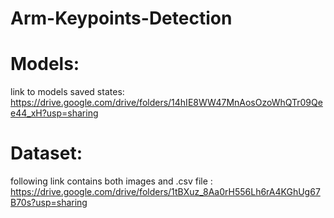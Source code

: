 # Arm-Keypoints-Detection

# Models:
link to models saved states:
https://drive.google.com/drive/folders/14hIE8WW47MnAosOzoWhQTr09Qee44_xH?usp=sharing
# Dataset:
following link contains both images and .csv file :
https://drive.google.com/drive/folders/1tBXuz_8Aa0rH556Lh6rA4KGhUg67B70s?usp=sharing
